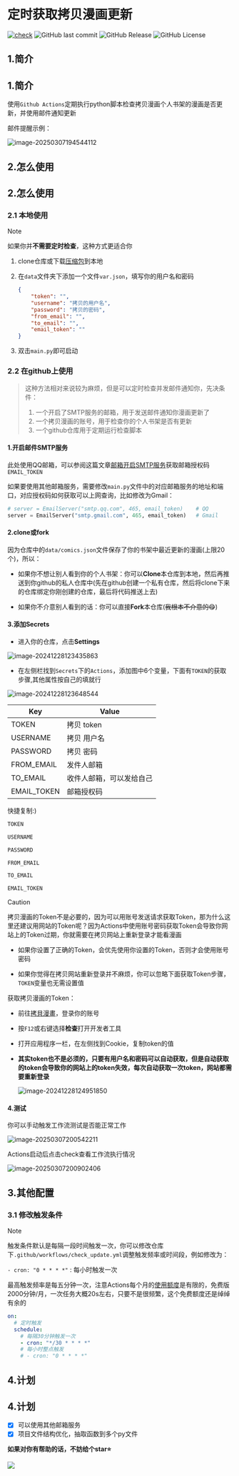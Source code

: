# 定时获取拷贝漫画更新

[![check](https://github.com/caolib/check-manga-update/actions/workflows/check_update.yml/badge.svg)](https://github.com/caolib/check-manga-update/actions/workflows/check_update.yml)
![GitHub last commit](https://img.shields.io/github/last-commit/caolib/check-manga-update?logo=github)
![GitHub Release](https://img.shields.io/github/v/release/caolib/check-manga-update?link=https%3A%2F%2Fgithub.com%2Fcaolib%2Fcheck-manga-update%2Freleases)
![GitHub License](https://img.shields.io/github/license/caolib/check-manga-update)

## 1.简介
## 1.简介

使用`Github Actions`定期执行python脚本检查拷贝漫画个人书架的漫画是否更新，并使用邮件通知更新

邮件提醒示例：

![image-20250307194544112](https://s2.loli.net/2025/03/07/dseWfJnl5L4KoaS.png)

## 2.怎么使用
## 2.怎么使用

### 2.1 本地使用

> [!note]
>
> 如果你并**不需要定时检查**，这种方式更适合你

1. clone仓库或下载[压缩包](https://github.com/caolib/check-manga-update/archive/refs/heads/main.zip)到本地

2. 在`data`文件夹下添加一个文件`var.json`，填写你的用户名和密码

   ```json
   {
       "token": "",
       "username": "拷贝的用户名",
       "password": "拷贝的密码",
       "from_email": "",
       "to_email": "",
       "email_token": ""
   }
   ```
   
3. 双击`main.py`即可启动

### 2.2 在github上使用

> 这种方法相对来说较为麻烦，但是可以定时检查并发邮件通知你，先决条件：
>
> 1. 一个开启了SMTP服务的邮箱，用于发送邮件通知你漫画更新了
> 2. 一个拷贝漫画的账号，用于检查你的个人书架是否有更新
> 3. 一个github仓库用于定期运行检查脚本

#### 1.开启邮件SMTP服务

此处使用QQ邮箱，可以参阅这篇文章[邮箱开启SMTP服务](https://clb.pages.dev/2024/12/27/开启SMTP服务/)获取邮箱授权码`EMAIL_TOKEN`

如果要使用其他邮箱服务，需要修改`main.py`文件中的对应邮箱服务的地址和端口，对应授权码如何获取可以上网查询，比如修改为Gmail：

```py
# server = EmailServer("smtp.qq.com", 465, email_token)    # QQ
server = EmailServer("smtp.gmail.com", 465, email_token)   # Gmail
```

#### 2.clone或fork

因为仓库中的`data/comics.json`文件保存了你的书架中最近更新的漫画(上限20个)，所以：

- 如果你不想让别人看到你的个人书架：你可以**Clone**本仓库到本地，然后再推送到你github的私人仓库中(先在github创建一个私有仓库，然后将clone下来的仓库绑定你刚创建的仓库，最后将代码推送上去)

- 如果你不介意别人看到的话：你可以直接**Fork**本仓库(~~我根本不介意的😋~~)

#### 3.添加Secrets

- 进入你的仓库，点击**Settings** 

![image-20241228123435863](https://s2.loli.net/2024/12/28/y2YDdAGHhiW3Bkg.png)

- 在左侧栏找到`Secrets`下的`Actions`，添加图中6个变量，下面有`TOKEN`的获取步骤,其他属性按自己的填就行

![image-20241228123648544](https://s2.loli.net/2024/12/28/CkFaXtLTQbRU5he.png)

| Key         | Value        |
|-------------|--------------|
| TOKEN       | 拷贝 token     |
| USERNAME    | 拷贝 用户名       |
| PASSWORD    | 拷贝 密码        |
| FROM_EMAIL  | 发件人邮箱        |
| TO_EMAIL    | 收件人邮箱，可以发给自己 |
| EMAIL_TOKEN | 邮箱授权码        |

快捷复制:)

```txt
TOKEN
```

```txt
USERNAME
```

```txt
PASSWORD
```

```txt
FROM_EMAIL
```

```txt
TO_EMAIL
```

```txt
EMAIL_TOKEN
```

> [!caution]
>
> 拷贝漫画的Token不是必要的，因为可以用账号发送请求获取Token，那为什么这里还建议用网站的Token呢？因为Actions中使用账号密码获取Token会导致你网站上的Token过期，你就需要在拷贝网站上重新登录才能看漫画
>
> - 如果你设置了正确的Token，会优先使用你设置的Token，否则才会使用账号密码
>
> - 如果你觉得在拷贝网站重新登录并不麻烦，你可以忽略下面获取Token步骤，`TOKEN`变量也无需设置值

获取拷贝漫画的Token：

- 前往[拷貝漫畫](https://www.mangacopy.com/)，登录你的账号

- 按`F12`或右键选择**检查**打开开发者工具

- 打开应用程序一栏，在左侧找到Cookie，复制token的值

- **其实token也不是必须的，只要有用户名和密码可以自动获取，但是自动获取的token会导致你的网站上的token失效，每次自动获取一次token，网站都需要重新登录**

  ![image-20241228124951850](https://s2.loli.net/2024/12/28/un3kYgVO5BENLvF.png)

#### 4.测试

你可以手动触发工作流测试是否能正常工作

![image-20250307200542211](https://s2.loli.net/2025/03/07/l1ZO7XqyFMRvt9J.png)

Actions启动后点击check查看工作流执行情况

![image-20250307200902406](https://s2.loli.net/2025/03/07/UHZo6lhFVT3DMX5.png)


## 3.其他配置

### 3.1 修改触发条件

> [!NOTE] 
>
> 触发条件默认是每隔一段时间触发一次，你可以修改仓库下`.github/workflows/check_update.yml`调整触发频率或时间段，例如修改为：
>
> `- cron: "0 * * * *"` : 每小时触发一次
>
> 最高触发频率是每五分钟一次，注意Actions每个月的[使用额度](https://docs.github.com/zh/billing/managing-billing-for-your-products/managing-billing-for-github-actions/about-billing-for-github-actions)是有限的，免费版2000分钟/月，一次任务大概20s左右，只要不是很频繁，这个免费额度还是绰绰有余的

```yml
on:
  # 定时触发
  schedule:
    # 每隔30分钟触发一次
    - cron: "*/30 * * * *"
    # 每小时整点触发
    # - cron: "0 * * * *"
```

## 4.计划
## 4.计划

- [x] 可以使用其他邮箱服务
- [x] 项目文件结构优化，抽取函数到多个py文件

**如果对你有帮助的话，不妨给个star⭐**

![](https://counter.seku.su/cmoe?name=check-manga-update&theme=r34)
